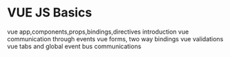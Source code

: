 # VUE JS Basics
 vue app,components,props,bindings,directives introduction
 vue communication through events
 vue forms, two way bindings
 vue validations
 vue tabs and global event bus communications
